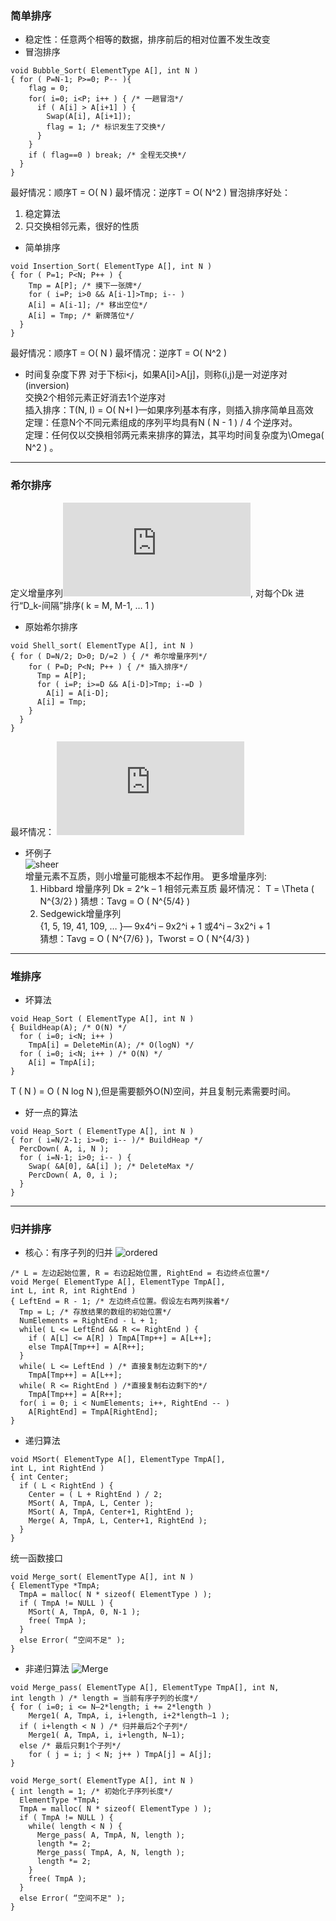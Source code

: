 ### 简单排序
- 稳定性：任意两个相等的数据，排序前后的相对位置不发生改变
- 冒泡排序
```
void Bubble_Sort( ElementType A[], int N )
{ for ( P=N-1; P>=0; P-- ){
    flag = 0;
    for( i=0; i<P; i++ ) { /* 一趟冒泡*/
      if ( A[i] > A[i+1] ) {
        Swap(A[i], A[i+1]);
        flag = 1; /* 标识发生了交换*/
      }
    }
    if ( flag==0 ) break; /* 全程无交换*/
  }
}
```
最好情况：顺序T = O( N )
最坏情况：逆序T = O( N^2 )
冒泡排序好处：
  1. 稳定算法
  2. 只交换相邻元素，很好的性质
- 简单排序
```
void Insertion_Sort( ElementType A[], int N )
{ for ( P=1; P<N; P++ ) {
    Tmp = A[P]; /* 摸下一张牌*/
    for ( i=P; i>0 && A[i-1]>Tmp; i-- )
    A[i] = A[i-1]; /* 移出空位*/
    A[i] = Tmp; /* 新牌落位*/
  }
}
```
最好情况：顺序T = O( N )
最坏情况：逆序T = O( N^2 )
- 时间复杂度下界
对于下标i<j，如果A[i]>A[j]，则称(i,j)是一对逆序对(inversion)  
交换2个相邻元素正好消去1个逆序对  
插入排序：T(N, I) = O( N+I )—如果序列基本有序，则插入排序简单且高效  
定理：任意N个不同元素组成的序列平均具有N ( N - 1 ) / 4 个逆序对。  
定理：任何仅以交换相邻两元素来排序的算法，其平均时间复杂度为\Omega( N^2 ) 。

---
### 希尔排序
定义增量序列![](http://latex.codecogs.com/gif.latex?D_M%20%3E%20D_%7BM-1%7D%20%3E%20...%20%3E%20D_1%20%3D%201), 对每个Dk 进行“D_k-间隔”排序( k = M, M-1, … 1 )
- 原始希尔排序
```
void Shell_sort( ElementType A[], int N )
{ for ( D=N/2; D>0; D/=2 ) { /* 希尔增量序列*/
    for ( P=D; P<N; P++ ) { /* 插入排序*/
      Tmp = A[P];
      for ( i=P; i>=D && A[i-D]>Tmp; i-=D )
        A[i] = A[i-D];
      A[i] = Tmp;
    }
  }
}
```
最坏情况： ![](http://latex.codecogs.com/gif.latex?T%20%3D%20%5CTheta%28%20N%5E2%20%29)
- 坏例子  
![sheer](https://github.com/zcenao21/Data-Structure/blob/master/photo/sheer.PNG?raw=true)  
增量元素不互质，则小增量可能根本不起作用。
更多增量序列:
  1. Hibbard 增量序列
    Dk = 2^k – 1  相邻元素互质
  最坏情况： T = \Theta ( N^{3/2} )
  猜想：Tavg = O ( N^{5/4} )
  2. Sedgewick增量序列  
  {1, 5, 19, 41, 109, … }— 9x4^i – 9x2^i + 1 或4^i – 3x2^i + 1  
  猜想：Tavg = O ( N^{7/6} )，Tworst = O ( N^{4/3} )

---
### 堆排序
- 坏算法
```
void Heap_Sort ( ElementType A[], int N )
{ BuildHeap(A); /* O(N) */
  for ( i=0; i<N; i++ )
    TmpA[i] = DeleteMin(A); /* O(logN) */
  for ( i=0; i<N; i++ ) /* O(N) */
    A[i] = TmpA[i];
}
```
T ( N ) = O ( N log N ),但是需要额外O(N)空间，并且复制元素需要时间。
- 好一点的算法
```
void Heap_Sort ( ElementType A[], int N )
{ for ( i=N/2-1; i>=0; i-- )/* BuildHeap */
  PercDown( A, i, N );
  for ( i=N-1; i>0; i-- ) {
    Swap( &A[0], &A[i] ); /* DeleteMax */
    PercDown( A, 0, i );
  }
}
```

---
### 归并排序
- 核心：有序子列的归并
![ordered](https://github.com/zcenao21/Data-Structure/blob/master/photo/ordered.png?raw=true)
```
/* L = 左边起始位置, R = 右边起始位置, RightEnd = 右边终点位置*/
void Merge( ElementType A[], ElementType TmpA[],
int L, int R, int RightEnd )
{ LeftEnd = R - 1; /* 左边终点位置。假设左右两列挨着*/
  Tmp = L; /* 存放结果的数组的初始位置*/
  NumElements = RightEnd - L + 1;
  while( L <= LeftEnd && R <= RightEnd ) {
    if ( A[L] <= A[R] ) TmpA[Tmp++] = A[L++];
    else TmpA[Tmp++] = A[R++];
  }
  while( L <= LeftEnd ) /* 直接复制左边剩下的*/
    TmpA[Tmp++] = A[L++];
  while( R <= RightEnd ) /*直接复制右边剩下的*/
    TmpA[Tmp++] = A[R++];
  for( i = 0; i < NumElements; i++, RightEnd -- )
    A[RightEnd] = TmpA[RightEnd];
}
```
- 递归算法
```
void MSort( ElementType A[], ElementType TmpA[],
int L, int RightEnd )
{ int Center;
  if ( L < RightEnd ) {
    Center = ( L + RightEnd ) / 2;
    MSort( A, TmpA, L, Center );
    MSort( A, TmpA, Center+1, RightEnd );
    Merge( A, TmpA, L, Center+1, RightEnd );
  }
}
```
统一函数接口
```
void Merge_sort( ElementType A[], int N )
{ ElementType *TmpA;
  TmpA = malloc( N * sizeof( ElementType ) );
  if ( TmpA != NULL ) {
    MSort( A, TmpA, 0, N-1 );
    free( TmpA );
  }
  else Error( “空间不足" );
}
```
- 非递归算法
![Merge](https://github.com/zcenao21/Data-Structure/blob/master/photo/merge.png?raw=true)
```
void Merge_pass( ElementType A[], ElementType TmpA[], int N,
int length ) /* length = 当前有序子列的长度*/
{ for ( i=0; i <= N–2*length; i += 2*length )
    Merge1( A, TmpA, i, i+length, i+2*length–1 );
  if ( i+length < N ) /* 归并最后2个子列*/
    Merge1( A, TmpA, i, i+length, N–1);
  else /* 最后只剩1个子列*/
    for ( j = i; j < N; j++ ) TmpA[j] = A[j];
}
```
```
void Merge_sort( ElementType A[], int N )
{ int length = 1; /* 初始化子序列长度*/
  ElementType *TmpA;
  TmpA = malloc( N * sizeof( ElementType ) );
  if ( TmpA != NULL ) {
    while( length < N ) {
      Merge_pass( A, TmpA, N, length );
      length *= 2;
      Merge_pass( TmpA, A, N, length );
      length *= 2;
    }
    free( TmpA );
  }
  else Error( “空间不足" );
}
```

